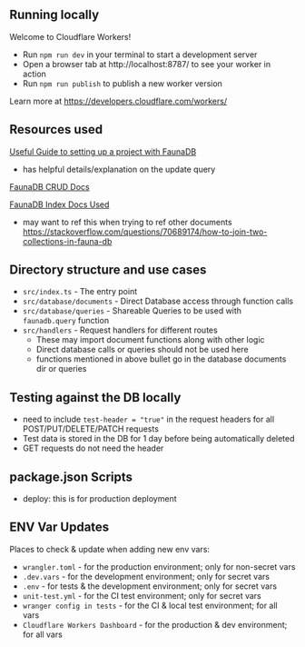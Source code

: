 ## Running locally

Welcome to Cloudflare Workers!

- Run `npm run dev` in your terminal to start a development server
- Open a browser tab at http://localhost:8787/ to see your worker in action
- Run `npm run publish` to publish a new worker version

Learn more at https://developers.cloudflare.com/workers/

## Resources used

[Useful Guide to setting up a project with FaunaDB](https://fauna.com/blog/getting-started-with-fauna-and-cloudflare-workers)

- has helpful details/explanation on the update query

[FaunaDB CRUD Docs](https://docs.fauna.com/fauna/current/build/fql/crud?lang=javascript)

[FaunaDB Index Docs Used](https://docs.fauna.com/fauna/current/learn/tutorials/fql/indexes/pagination?lang=javascript)

- may want to ref this when trying to ref other documents https://stackoverflow.com/questions/70689174/how-to-join-two-collections-in-fauna-db

## Directory structure and use cases

- `src/index.ts` - The entry point
- `src/database/documents` - Direct Database access through function calls
- `src/database/queries` - Shareable Queries to be used with `faunadb.query` function
- `src/handlers` - Request handlers for different routes
  - These may import document functions along with other logic
  - Direct database calls or queries should not be used here
  - functions mentioned in above bullet go in the database documents dir or queries

## Testing against the DB locally

- need to include `test-header = "true"` in the request headers for all POST/PUT/DELETE/PATCH requests
- Test data is stored in the DB for 1 day before being automatically deleted
- GET requests do not need the header

## package.json Scripts

- deploy: this is for production deployment

## ENV Var Updates

Places to check & update when adding new env vars:

- `wrangler.toml` - for the production environment; only for non-secret vars
- `.dev.vars` - for the development environment; only for secret vars
- `.env` - for tests & the development environment; only for secret vars
- `unit-test.yml` - for the CI test environment; only for secret vars
- `wranger config in tests` - for the CI & local test environment; for all vars
- `Cloudflare Workers Dashboard` - for the production & dev environment; for all vars

